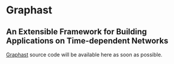 # Graphast
## An Extensible Framework for Building Applications on Time-dependent Networks

[Graphast](http://arida.github.io/graphast) source code will be available here as soon as possible.

